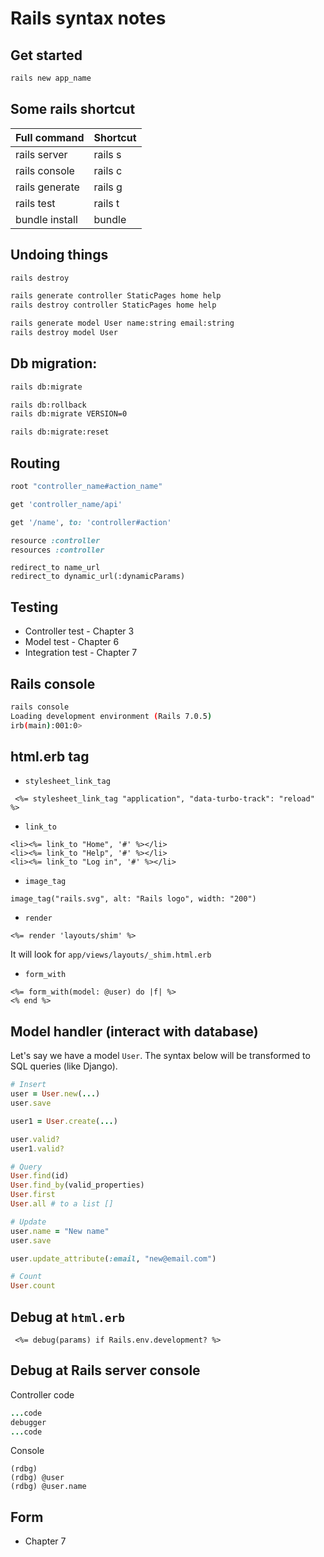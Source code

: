 # Rails syntax notes
## Get started
```bash
rails new app_name
```
## Some rails shortcut
| Full command      | Shortcut  |
| ----------------- | --------- |
| rails server      | rails s   |
| rails console     | rails c   |
| rails generate    | rails g   |
| rails test        | rails t   |
| bundle install    | bundle    |

## Undoing things
```bash
rails destroy
```
```bash
rails generate controller StaticPages home help
rails destroy controller StaticPages home help

rails generate model User name:string email:string
rails destroy model User
```
## Db migration:
```bash
rails db:migrate

rails db:rollback
rails db:migrate VERSION=0

rails db:migrate:reset
```
## Routing
```rb
root "controller_name#action_name"

get 'controller_name/api'

get '/name', to: 'controller#action'

resource :controller
resources :controller
```
```
redirect_to name_url
redirect_to dynamic_url(:dynamicParams)
```

## Testing
- Controller test - Chapter 3
- Model test - Chapter 6
- Integration test - Chapter 7

## Rails console
```bash
rails console
Loading development environment (Rails 7.0.5)
irb(main):001:0>
```

## html.erb tag
- `stylesheet_link_tag`
```erb
 <%= stylesheet_link_tag "application", "data-turbo-track": "reload" %>
 ```
- `link_to`
```erb
<li><%= link_to "Home", '#' %></li>
<li><%= link_to "Help", '#' %></li>
<li><%= link_to "Log in", '#' %></li>
```
- `image_tag`
```erb
image_tag("rails.svg", alt: "Rails logo", width: "200")
```
- `render`
```erb
<%= render 'layouts/shim' %>
```
It will look for `app/views/layouts/_shim.html.erb`

- `form_with`
```erb
<%= form_with(model: @user) do |f| %>
<% end %>
```

## Model handler (interact with database)
Let's say we have a model `User`. The syntax below will be transformed
to SQL queries (like Django).
```rb
# Insert
user = User.new(...)
user.save

user1 = User.create(...)

user.valid?
user1.valid?

# Query
User.find(id)
User.find_by(valid_properties)
User.first
User.all # to a list []

# Update
user.name = "New name"
user.save

user.update_attribute(:email, "new@email.com")

# Count
User.count
```
## Debug at `html.erb`
```erb
 <%= debug(params) if Rails.env.development? %>
```

## Debug at Rails server console
Controller code
```rb
...code
debugger
...code
```
Console
```console
(rdbg)
(rdbg) @user
(rdbg) @user.name
```

## Form
- Chapter 7
